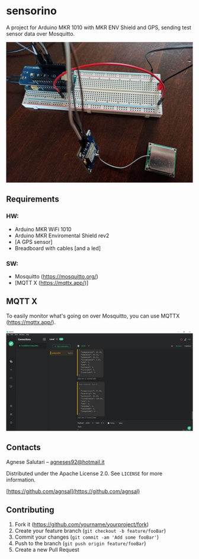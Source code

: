 # sensorino
A project for Arduino MKR 1010 with MKR ENV Shield and GPS, sending test sensor data over Mosquitto.

![](photo.jpg)

## Requirements
### HW:
- Arduino MKR WiFi 1010
- Arduino MKR Enviromental Shield rev2
- [A GPS sensor]
- Breadboard with cables [and a led]

### SW:
- Mosquitto (https://mosquitto.org/)
- [MQTT X (https://mqttx.app/)]

## MQTT X
To easily monitor what's going on over Mosquitto, you can use MQTTX (https://mqttx.app/).

![](MqttListener.PNG)


## Contacts

Agnese Salutari – agneses92@hotmail.it

Distributed under the Apache License 2.0. See ``LICENSE`` for more information.

[https://github.com/agnsal](https://github.com/agnsal)


## Contributing

1. Fork it (<https://github.com/yourname/yourproject/fork>)
2. Create your feature branch (`git checkout -b feature/fooBar`)
3. Commit your changes (`git commit -am 'Add some fooBar'`)
4. Push to the branch (`git push origin feature/fooBar`)
5. Create a new Pull Request
